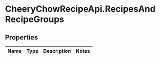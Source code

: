 # CheeryChowRecipeApi.RecipesAndRecipeGroups

## Properties
Name | Type | Description | Notes
------------ | ------------- | ------------- | -------------


